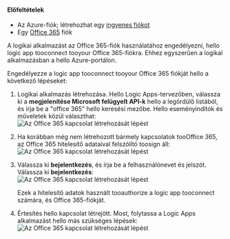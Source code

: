#### <a name="prerequisites"></a>Előfeltételek
* Az Azure-fiók; létrehozhat egy [ingyenes fiókot](https://azure.microsoft.com/free)
* Egy [Office 365](https://office365.com) fiók  

A logikai alkalmazást az Office 365-fiók használatához engedélyezni, hello logic app tooconnect tooyour Office 365-fiókra. Ehhez egyszerűen a logikai alkalmazásban a hello Azure-portálon.  

Engedélyezze a logic app tooconnect tooyour Office 365 fiókját hello a következő lépéseket:

1. Logikai alkalmazás létrehozása. Hello Logic Apps-tervezőben, válassza ki a **megjelenítése Microsoft felügyelt API-k** hello a legördülő listából, és írja be a "office 365" hello keresési mezőbe. Hello eseményindítók és műveletek közül választhat:  
    ![Az Office 365 kapcsolat létrehozását lépést](./media/connectors-create-api-office365-outlook/office365-sendemail.png)  
2. Ha korábban még nem létrehozott bármely kapcsolatok tooOffice 365, az Office 365 hitelesítő adataival felszólító toosign áll:  
    ![Az Office 365 kapcsolat létrehozását lépést](./media/connectors-create-api-office365-outlook/office365-signin.png)  
3. Válassza ki **bejelentkezés**, és írja be a felhasználónevet és jelszót. Válassza ki **bejelentkezés**:  
    ![Az Office 365 kapcsolat létrehozását lépést](./media/connectors-create-api-office365-outlook/office365-usernamepassword.png)
   
    Ezek a hitelesítő adatok használt tooauthorize a logic app tooconnect számára, és Office 365-fiókját. 
4. Értesítés hello kapcsolat létrejött. Most, folytassa a Logic Apps alkalmazást hello más szükséges lépések:   
    ![Az Office 365 kapcsolat létrehozását lépést](./media/connectors-create-api-office365-outlook/office365-sendemailproperties.png)  

